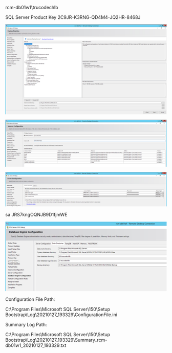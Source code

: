 rcm-db01w1\trucodechlb

SQL Server Product Key 2C9JR-K3RNG-QD4M4-JQ2HR-8468J

![image.png](/.attachments/image-3ca99854-a4fa-4f30-b734-803b6462415e.png)

![image.png](/.attachments/image-a1520612-4ae2-4455-b84a-127471dcc351.png)

![image.png](/.attachments/image-22d5db20-4d04-4412-bb93-8761f174d16b.png)

sa JRS7kngOQNJB9D1fjmWE

![image.png](/.attachments/image-baeb5aad-46b6-436f-9adb-0488bfe4e69a.png)

Configuration File Path:

C:\Program Files\Microsoft SQL Server\150\Setup Bootstrap\Log\20210127_193329\ConfigurationFile.ini

Summary Log Path:

C:\Program Files\Microsoft SQL Server\150\Setup Bootstrap\Log\20210127_193329\Summary_rcm-db01w1_20210127_193329.txt